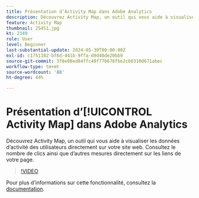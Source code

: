 ```yaml
---
title: Présentation d’Activity Map dans Adobe Analytics
description: Découvrez Activity Map, un outil qui vous aide à visualiser les données d’activité des utilisateurs directement sur votre site web. Consultez le nombre de clics ainsi que d’autres mesures directement sur les liens de votre page.
feature: Activity Map
thumbnail: 25451.jpg
kt: 2349
role: User
level: Beginner
last-substantial-update: 2024-05-30T00:00:00Z
exl-id: c1751182-bf6d-441b-9ffa-d9d40de20bb9
source-git-commit: 3f8e08ed84ffc40f77b678fbe2cb0310d671abec
workflow-type: tm+mt
source-wordcount: '88'
ht-degree: 44%

---
```


# Présentation d’[!UICONTROL Activity Map] dans Adobe Analytics

Découvrez Activity Map, un outil qui vous aide à visualiser les données d’activité des utilisateurs directement sur votre site web. Consultez le nombre de clics ainsi que d’autres mesures directement sur les liens de votre page.

>[!VIDEO](https://video.tv.adobe.com/v/25451/?quality=12&learn=on)

Pour plus dʼinformations sur cette fonctionnalité, consultez la [documentation](https://experienceleague.adobe.com/fr/docs/analytics/analyze/activity-map/activity-map).

